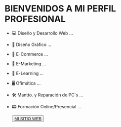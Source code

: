<div id="profile">
  <h1>BIENVENIDOS A MI PERFIL PROFESIONAL</h1>
    
- 💻 Diseño y Desarrollo Web ...
- 🎨 Diseño Gráfico ...
- 🛒 E-Commerce ...
- 🎯 E-Marketing ...
- 💬 E-Learning ...
- 🖥 Ofimática ...
- 🛠 Mantto. y Reparación de PC´s ...
- 📟 Formación Online/Presencial ...
  
    <button><a href = "https://mediafox360.com" target = '_blank'>MI SITIO WEB</a></button>
  
</div>
